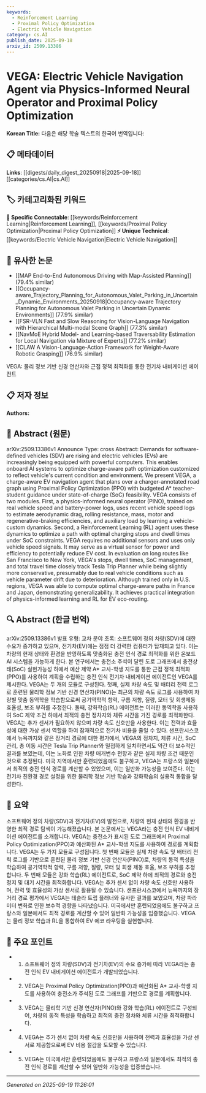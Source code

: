 ```yaml
---
keywords:
  - Reinforcement Learning
  - Proximal Policy Optimization
  - Electric Vehicle Navigation
category: cs.AI
publish_date: 2025-09-18
arxiv_id: 2509.13386
---
```


<!-- KEYWORD_LINKING_METADATA:
{
  "processed_timestamp": "2025-09-22 22:01:57.857770",
  "vocabulary_version": "1.0",
  "selected_keywords": [
    "Reinforcement Learning",
    "Proximal Policy Optimization",
    "Electric Vehicle Navigation"
  ],
  "rejected_keywords": [
    "Physics-Informed Neural Operator"
  ],
  "similarity_scores": {
    "Reinforcement Learning": 0.9,
    "Proximal Policy Optimization": 0.85,
    "Electric Vehicle Navigation": 0.82
  },
  "extraction_method": "AI_prompt_based",
  "budget_applied": true
}
-->


# VEGA: Electric Vehicle Navigation Agent via Physics-Informed Neural Operator and Proximal Policy Optimization

**Korean Title:** 다음은 해당 학술 텍스트의 한국어 번역입니다:

## 📋 메타데이터

**Links**: [[digests/daily_digest_20250918|2025-09-18]]   [[categories/cs.AI|cs.AI]]

## 🏷️ 카테고리화된 키워드
**🔗 Specific Connectable**: [[keywords/Reinforcement Learning|Reinforcement Learning]], [[keywords/Proximal Policy Optimization|Proximal Policy Optimization]]
**⚡ Unique Technical**: [[keywords/Electric Vehicle Navigation|Electric Vehicle Navigation]]

## 🔗 유사한 논문
- [[MAP End-to-End Autonomous Driving with Map-Assisted Planning]] (79.4% similar)
- [[Occupancy-aware_Trajectory_Planning_for_Autonomous_Valet_Parking_in_Uncertain_Dynamic_Environments_20250918|Occupancy-aware Trajectory Planning for Autonomous Valet Parking in Uncertain Dynamic Environments]] (77.9% similar)
- [[FSR-VLN Fast and Slow Reasoning for Vision-Language Navigation with Hierarchical Multi-modal Scene Graph]] (77.3% similar)
- [[NavMoE Hybrid Model- and Learning-based Traversability Estimation for Local Navigation via Mixture of Experts]] (77.2% similar)
- [[CLAW A Vision-Language-Action Framework for Weight-Aware Robotic Grasping]] (76.9% similar)

VEGA: 물리 정보 기반 신경 연산자와 근접 정책 최적화를 통한 전기차 내비게이션 에이전트

## 📋 저자 정보

**Authors:** 

## 📄 Abstract (원문)

arXiv:2509.13386v1 Announce Type: cross 
Abstract: Demands for software-defined vehicles (SDV) are rising and electric vehicles (EVs) are increasingly being equipped with powerful computers. This enables onboard AI systems to optimize charge-aware path optimization customized to reflect vehicle's current condition and environment. We present VEGA, a charge-aware EV navigation agent that plans over a charger-annotated road graph using Proximal Policy Optimization (PPO) with budgeted A* teacher-student guidance under state-of-charge (SoC) feasibility. VEGA consists of two modules. First, a physics-informed neural operator (PINO), trained on real vehicle speed and battery-power logs, uses recent vehicle speed logs to estimate aerodynamic drag, rolling resistance, mass, motor and regenerative-braking efficiencies, and auxiliary load by learning a vehicle-custom dynamics. Second, a Reinforcement Learning (RL) agent uses these dynamics to optimize a path with optimal charging stops and dwell times under SoC constraints. VEGA requires no additional sensors and uses only vehicle speed signals. It may serve as a virtual sensor for power and efficiency to potentially reduce EV cost. In evaluation on long routes like San Francisco to New York, VEGA's stops, dwell times, SoC management, and total travel time closely track Tesla Trip Planner while being slightly more conservative, presumably due to real vehicle conditions such as vehicle parameter drift due to deterioration. Although trained only in U.S. regions, VEGA was able to compute optimal charge-aware paths in France and Japan, demonstrating generalizability. It achieves practical integration of physics-informed learning and RL for EV eco-routing.

## 🔍 Abstract (한글 번역)

arXiv:2509.13386v1 발표 유형: 교차 분야
초록: 소프트웨어 정의 차량(SDV)에 대한 수요가 증가하고 있으며, 전기차(EV)에는 점점 더 강력한 컴퓨터가 탑재되고 있다. 이는 차량의 현재 상태와 환경을 반영하도록 맞춤화된 충전 인식 경로 최적화를 위한 온보드 AI 시스템을 가능하게 한다. 본 연구에서는 충전소 주석이 달린 도로 그래프에서 충전상태(SoC) 실현가능성 하에서 예산 제약 A* 교사-학생 지도를 통한 근접 정책 최적화(PPO)를 사용하여 계획을 수립하는 충전 인식 전기차 내비게이션 에이전트인 VEGA를 제시한다. VEGA는 두 개의 모듈로 구성된다. 첫째, 실제 차량 속도 및 배터리 전력 로그로 훈련된 물리학 정보 기반 신경 연산자(PINO)는 최근의 차량 속도 로그를 사용하여 차량별 맞춤 동역학을 학습함으로써 공기역학적 항력, 구름 저항, 질량, 모터 및 회생제동 효율성, 보조 부하를 추정한다. 둘째, 강화학습(RL) 에이전트는 이러한 동역학을 사용하여 SoC 제약 조건 하에서 최적의 충전 정차지와 체류 시간을 가진 경로를 최적화한다. VEGA는 추가 센서가 필요하지 않으며 차량 속도 신호만을 사용한다. 이는 전력과 효율성에 대한 가상 센서 역할을 하여 잠재적으로 전기차 비용을 줄일 수 있다. 샌프란시스코에서 뉴욕까지와 같은 장거리 경로에 대한 평가에서, VEGA의 정차지, 체류 시간, SoC 관리, 총 이동 시간은 Tesla Trip Planner와 밀접하게 일치하면서도 약간 더 보수적인 결과를 보였는데, 이는 노화로 인한 차량 매개변수 편향과 같은 실제 차량 조건 때문인 것으로 추정된다. 미국 지역에서만 훈련되었음에도 불구하고, VEGA는 프랑스와 일본에서 최적의 충전 인식 경로를 계산할 수 있었으며, 이는 일반화 가능성을 보여준다. 이는 전기차 친환경 경로 설정을 위한 물리학 정보 기반 학습과 강화학습의 실용적 통합을 달성한다.

## 📝 요약

소프트웨어 정의 차량(SDV)과 전기차(EV)의 발전으로, 차량의 현재 상태와 환경을 반영한 최적 경로 탐색이 가능해졌습니다. 본 논문에서는 VEGA라는 충전 인식 EV 내비게이션 에이전트를 소개합니다. VEGA는 충전소가 표시된 도로 그래프에서 Proximal Policy Optimization(PPO)과 예산화된 A* 교사-학생 지도를 사용하여 경로를 계획합니다. VEGA는 두 가지 모듈로 구성됩니다. 첫 번째 모듈은 실제 차량 속도 및 배터리 전력 로그를 기반으로 훈련된 물리 정보 기반 신경 연산자(PINO)로, 차량의 동적 특성을 학습하여 공기역학적 항력, 구름 저항, 질량, 모터 및 회생 제동 효율, 보조 부하를 추정합니다. 두 번째 모듈은 강화 학습(RL) 에이전트로, SoC 제약 하에 최적의 경로와 충전 정지 및 대기 시간을 최적화합니다. VEGA는 추가 센서 없이 차량 속도 신호만 사용하며, 전력 및 효율성의 가상 센서로 활용될 수 있습니다. 샌프란시스코에서 뉴욕까지의 장거리 경로 평가에서 VEGA는 테슬라 트립 플래너와 유사한 결과를 보였으며, 차량 파라미터 변화로 인한 보수적 경향을 나타냈습니다. 미국에서만 훈련되었음에도 불구하고 프랑스와 일본에서도 최적 경로를 계산할 수 있어 일반화 가능성을 입증했습니다. VEGA는 물리 정보 학습과 RL을 통합하여 EV 에코 라우팅을 실현합니다.

## 🎯 주요 포인트

- 1. 소프트웨어 정의 차량(SDV)과 전기차(EV)의 수요 증가에 따라 VEGA라는 충전 인식 EV 내비게이션 에이전트가 개발되었습니다.

- 2. VEGA는 Proximal Policy Optimization(PPO)과 예산화된 A* 교사-학생 지도를 사용하여 충전소가 주석된 도로 그래프를 기반으로 경로를 계획합니다.

- 3. VEGA는 물리학 기반 신경 연산자(PINO)와 강화 학습(RL) 에이전트로 구성되어, 차량의 동적 특성을 학습하고 최적의 충전 정차와 체류 시간을 최적화합니다.

- 4. VEGA는 추가 센서 없이 차량 속도 신호만을 사용하여 전력과 효율성을 가상 센서로 제공함으로써 EV 비용 절감을 도모할 수 있습니다.

- 5. VEGA는 미국에서만 훈련되었음에도 불구하고 프랑스와 일본에서도 최적의 충전 인식 경로를 계산할 수 있어 일반화 가능성을 입증했습니다.

---

*Generated on 2025-09-19 11:26:01*